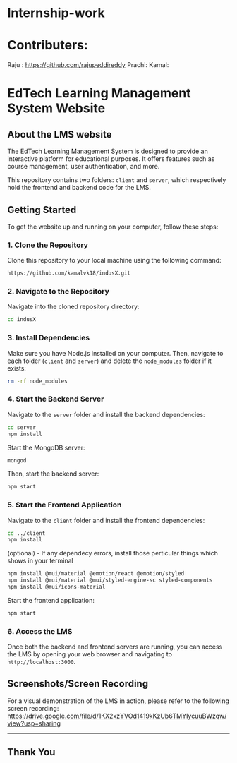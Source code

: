 # Internship-work

# Contributers:  
Raju : https://github.com/rajupeddireddy
Prachi:
Kamal:

# EdTech Learning Management System Website
## About the LMS website 

The EdTech Learning Management System is designed to provide an interactive platform for educational purposes. It offers features such as course management, user authentication, and more.

This repository contains two folders: `client` and `server`, which respectively hold the frontend and backend code for the LMS.

## Getting Started

To get the website up and running on your computer, follow these steps:

### 1. Clone the Repository

Clone this repository to your local machine using the following command:

```bash
https://github.com/kamalvk18/indusX.git
```

### 2. Navigate to the Repository

Navigate into the cloned repository directory:

```bash
cd indusX
```

### 3. Install Dependencies

Make sure you have Node.js installed on your computer. Then, navigate to each folder (`client` and `server`) and delete the `node_modules` folder if it exists:

```bash
rm -rf node_modules
```

### 4. Start the Backend Server

Navigate to the `server` folder and install the backend dependencies:

```bash
cd server
npm install
```

Start the MongoDB server:

```bash
mongod
```

Then, start the backend server:

```bash
npm start
```

### 5. Start the Frontend Application

Navigate to the `client` folder and install the frontend dependencies:

```bash
cd ../client
npm install
```

(optional) - If any dependecy errors, install those perticular things which shows in your terminal

```bash
npm install @mui/material @emotion/react @emotion/styled
npm install @mui/material @mui/styled-engine-sc styled-components
npm install @mui/icons-material
```

Start the frontend application:

```bash
npm start
```

### 6. Access the LMS

Once both the backend and frontend servers are running, you can access the LMS by opening your web browser and navigating to `http://localhost:3000`.



## Screenshots/Screen Recording

For a visual demonstration of the LMS in action, please refer to the following screen recording: https://drive.google.com/file/d/1KX2xzYVOd1419kKzUb6TMYIycuuBWzqw/view?usp=sharing

---

## Thank You
